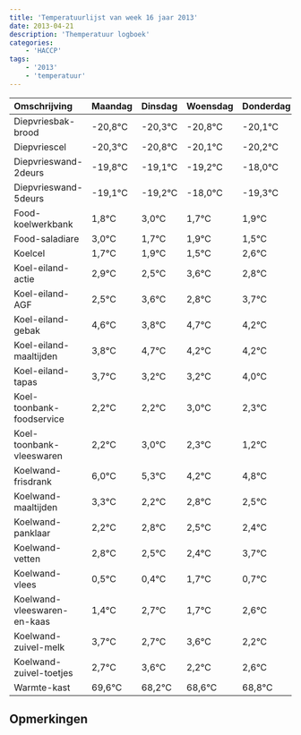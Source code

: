 ```yaml
---
title: 'Temperatuurlijst van week 16 jaar 2013'
date: 2013-04-21
description: 'Themperatuur logboek'
categories:
    - 'HACCP'
tags:
    - '2013'
    - 'temperatuur'
---
```

|Omschrijving|Maandag|Dinsdag|Woensdag|Donderdag|Vrijdag|Zaterdag|Zondag|
|:---|:---|:---|:---|:---|:---|:---|:---|
|Diepvriesbak-brood|-20,8°C|-20,3°C|-20,8°C|-20,1°C|-20,2°C|-19,0°C|-20,3°C|
|Diepvriescel|-20,3°C|-20,8°C|-20,1°C|-20,2°C|-19,0°C|-20,3°C|-20,1°C|
|Diepvrieswand-2deurs|-19,8°C|-19,1°C|-19,2°C|-18,0°C|-19,3°C|-19,1°C|-19,5°C|
|Diepvrieswand-5deurs|-19,1°C|-19,2°C|-18,0°C|-19,3°C|-19,1°C|-19,5°C|-18,4°C|
|Food-koelwerkbank|1,8°C|3,0°C|1,7°C|1,9°C|1,5°C|2,6°C|1,8°C|
|Food-saladiare|3,0°C|1,7°C|1,9°C|1,5°C|2,6°C|1,8°C|2,7°C|
|Koelcel|1,7°C|1,9°C|1,5°C|2,6°C|1,8°C|2,7°C|2,2°C|
|Koel-eiland-actie|2,9°C|2,5°C|3,6°C|2,8°C|3,7°C|3,2°C|3,2°C|
|Koel-eiland-AGF|2,5°C|3,6°C|2,8°C|3,7°C|3,2°C|3,2°C|4,0°C|
|Koel-eiland-gebak|4,6°C|3,8°C|4,7°C|4,2°C|4,2°C|5,0°C|4,3°C|
|Koel-eiland-maaltijden|3,8°C|4,7°C|4,2°C|4,2°C|5,0°C|4,3°C|3,2°C|
|Koel-eiland-tapas|3,7°C|3,2°C|3,2°C|4,0°C|3,3°C|2,2°C|2,8°C|
|Koel-toonbank-foodservice|2,2°C|2,2°C|3,0°C|2,3°C|1,2°C|1,8°C|1,5°C|
|Koel-toonbank-vleeswaren|2,2°C|3,0°C|2,3°C|1,2°C|1,8°C|1,5°C|1,4°C|
|Koelwand-frisdrank|6,0°C|5,3°C|4,2°C|4,8°C|4,5°C|4,4°C|5,7°C|
|Koelwand-maaltijden|3,3°C|2,2°C|2,8°C|2,5°C|2,4°C|3,7°C|2,7°C|
|Koelwand-panklaar|2,2°C|2,8°C|2,5°C|2,4°C|3,7°C|2,7°C|3,6°C|
|Koelwand-vetten|2,8°C|2,5°C|2,4°C|3,7°C|2,7°C|3,6°C|2,2°C|
|Koelwand-vlees|0,5°C|0,4°C|1,7°C|0,7°C|1,6°C|0,2°C|0,6°C|
|Koelwand-vleeswaren-en-kaas|1,4°C|2,7°C|1,7°C|2,6°C|1,2°C|1,6°C|1,8°C|
|Koelwand-zuivel-melk|3,7°C|2,7°C|3,6°C|2,2°C|2,6°C|2,8°C|2,8°C|
|Koelwand-zuivel-toetjes|2,7°C|3,6°C|2,2°C|2,6°C|2,8°C|2,8°C|2,6°C|
|Warmte-kast|69,6°C|68,2°C|68,6°C|68,8°C|68,8°C|68,6°C|68,2°C|

## Opmerkingen


